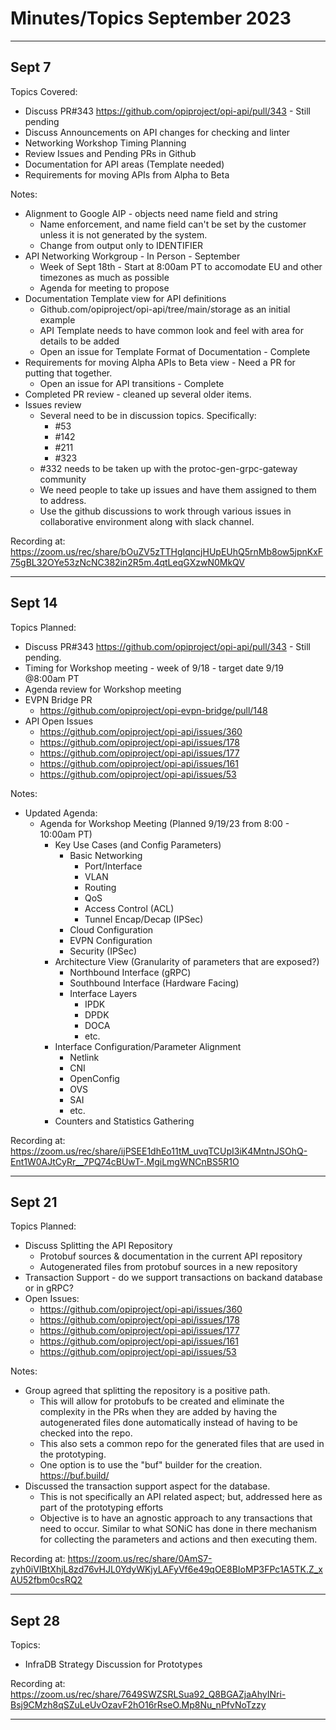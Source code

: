 # Minutes/Topics September 2023

---

## Sept 7

Topics Covered:

- Discuss PR#343 <https://github.com/opiproject/opi-api/pull/343> - Still pending
- Discuss Announcements on API changes for checking and linter
- Networking Workshop Timing Planning
- Review Issues and Pending PRs in Github
- Documentation for API areas (Template needed)
- Requirements for moving APIs from Alpha to Beta

Notes:

- Alignment to Google AIP - objects need name field and string
  - Name enforcement, and name field can't be set by the customer unless it is not generated by the system.
  - Change from output only to IDENTIFIER
- API Networking Workgroup - In Person - September
  - Week of Sept 18th - Start at 8:00am PT to accomodate EU and other timezones as much as possible
  - Agenda for meeting to propose
- Documentation Template view for API definitions
  - Github.com/opiproject/opi-api/tree/main/storage as an initial example
  - API Template needs to have common look and feel with area for details to be added
  - Open an issue for Template Format of Documentation - Complete
- Requirements for moving Alpha APIs to Beta view - Need a PR for putting that together.
  - Open an issue for API transitions - Complete
- Completed PR review - cleaned up several older items.
- Issues review
  - Several need to be in discussion topics.  Specifically:
    - #53
    - #142
    - #211
    - #323
  - #332 needs to be taken up with the protoc-gen-grpc-gateway community
  - We need people to take up issues and have them assigned to them to address.
  - Use the github discussions to work through various issues in collaborative environment along with slack channel.

Recording at: <https://zoom.us/rec/share/bOuZV5zTTHgIqncjHUpEUhQ5rnMb8ow5jpnKxF75gBL32OYe53zNcNC382in2R5m.4qtLeqGXzwN0MkQV>

---

## Sept 14

Topics Planned:

- Discuss PR#343 <https://github.com/opiproject/opi-api/pull/343> - Still pending.
- Timing for Workshop meeting - week of 9/18 - target date 9/19 @8:00am PT
- Agenda review for Workshop meeting
- EVPN Bridge PR
  - <https://github.com/opiproject/opi-evpn-bridge/pull/148>
- API Open Issues
  - <https://github.com/opiproject/opi-api/issues/360>
  - <https://github.com/opiproject/opi-api/issues/178>
  - <https://github.com/opiproject/opi-api/issues/177>
  - <https://github.com/opiproject/opi-api/issues/161>
  - <https://github.com/opiproject/opi-api/issues/53>

Notes:

- Updated Agenda:
  - Agenda for Workshop Meeting (Planned 9/19/23 from 8:00 - 10:00am PT)
    - Key Use Cases (and Config Parameters)
      - Basic Networking
        - Port/Interface
        - VLAN
        - Routing
        - QoS
        - Access Control (ACL)
        - Tunnel Encap/Decap (IPSec)
      - Cloud Configuration
      - EVPN Configuration
      - Security (IPSec)
    - Architecture View (Granularity of parameters that are exposed?)
      - Northbound Interface (gRPC)
      - Southbound Interface (Hardware Facing)
      - Interface Layers
        - IPDK
        - DPDK
        - DOCA
        - etc.
    - Interface Configuration/Parameter Alignment
      - Netlink
      - CNI
      - OpenConfig
      - OVS
      - SAI
      - etc.
    - Counters and Statistics Gathering

Recording at: <https://zoom.us/rec/share/ijPSEE1dhEo11tM_uvqTCUpI3iK4MntnJSOhQ-Ent1W0AJtCyRr__7PQ74cBUwT-.MgiLmgWNCnBS5R1O>

---

## Sept 21

Topics Planned:

- Discuss Splitting the API Repository
  - Protobuf sources & documentation in the current API repository
  - Autogenerated files from protobuf sources in a new repository
- Transaction Support - do we support transactions on backand database or in gRPC?
- Open Issues:
  - <https://github.com/opiproject/opi-api/issues/360>
  - <https://github.com/opiproject/opi-api/issues/178>
  - <https://github.com/opiproject/opi-api/issues/177>
  - <https://github.com/opiproject/opi-api/issues/161>
  - <https://github.com/opiproject/opi-api/issues/53>

Notes:

- Group agreed that splitting the repository is a positive path.
  - This will allow for protobufs to be created and eliminate the complexity in the PRs when they are added by having the autogenerated files done automatically instead of having to be checked into the repo.
  - This also sets a common repo for the generated files that are used in the prototyping.
  - One option is to use the "buf" builder for the creation. <https://buf.build/>
- Discussed the transaction support aspect for the database.
  - This is not specifically an API related aspect; but, addressed here as part of the prototyping efforts
  - Objective is to have an agnostic approach to any transactions that need to occur.  Similar to what SONiC has done in there mechanism for collecting the parameters and actions and then executing them.

Recording at: <https://zoom.us/rec/share/0AmS7-zyh0iVIBtXhjL8zd76vHJL0YdyWKjyLAFyVf6e49qOE8BIoMP3FPc1A5TK.Z_xAU52fbm0csRQ2>

---

## Sept 28

Topics:

- InfraDB Strategy Discussion for Prototypes

Recording at: <https://zoom.us/rec/share/7649SWZSRLSua92_Q8BGAZjaAhyINri-Bsj9CMzh8qSZuLeUvOzavF2hO16rRseO.Mp8Nu_nPfvNoTzzy>

---
